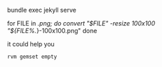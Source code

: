 bundle exec jekyll serve

for FILE in *.png; do
  convert "$FILE" -resize 100x100 "${FILE%.*}-100x100.png"
done

it could help you

`rvm gemset empty`